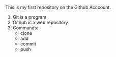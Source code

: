 This is my first repository on the Github Acccount.

1. Git is a program
2. Github is a web repository
3. Commands:
    - clone
    - add
    - commit
    - push
